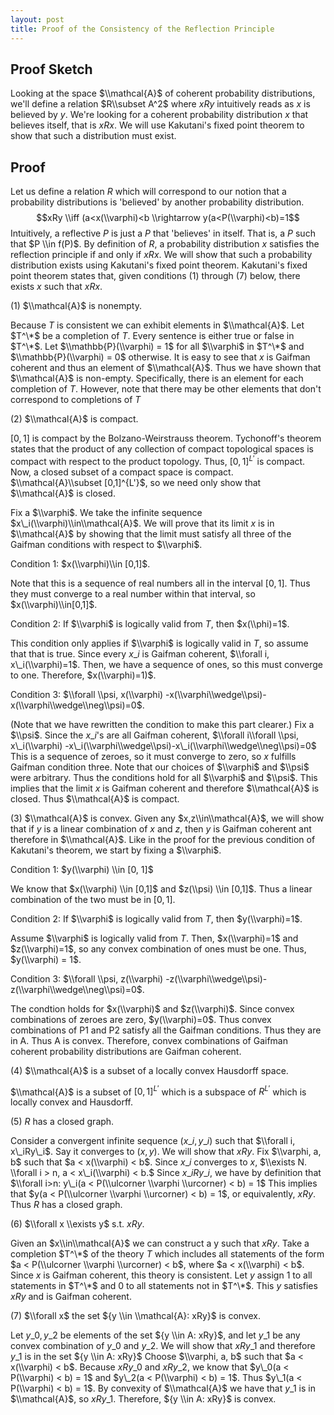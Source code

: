 ```yaml
---
layout: post
title: Proof of the Consistency of the Reflection Principle
---
```

## Proof Sketch

Looking at the space $\\mathcal{A}$ of coherent probability distributions, we'll define a relation $R\\subset A^2$ where $xRy$ intuitively reads as $x$ is believed by $y$. We're looking for a coherent probability distribution $x$ that believes itself, that is $xRx$. We will use Kakutani's fixed point theorem to show that such a distribution must exist.

## Proof

Let us define a relation $R$ which will correspond to our notion that a probability distributions is 'believed' by another probability distribution.
$$xRy \\iff (a<x(\\varphi)<b \\rightarrow y(a<P(\\varphi)<b)=1$$
Intuitively, a reflective $P$ is just a $P$ that 'believes' in itself. That is, a $P$ such that $P \\in f(P)$.
By definition of $R$, a probability distribution $x$ satisfies the reflection principle if and only if $xRx$.
We will show that such a probability distribution exists using Kakutani's fixed point theorem.
Kakutani's fixed point theorem states that, given conditions (1) through (7) below, there exists $x$ such that $xRx$.

(1) $\\mathcal{A}$ is nonempty.

Because $T$ is consistent we can exhibit elements in $\\mathcal{A}$.
Let $T^\*$ be a completion of $T$.
Every sentence is either true or false in $T^\*$.
Let $\\mathbb{P}(\\varphi) = 1$ for all $\\varphi$ in $T^\*$ and $\\mathbb{P}(\\varphi) = 0$ otherwise.
It is easy to see that $x$ is Gaifman coherent and thus an element of $\\mathcal{A}$.
Thus we have shown that $\\mathcal{A}$ is non-empty. Specifically, there is an element for each completion of $T$. However, note that there may be other elements that don't correspond to completions of $T$

(2) $\\mathcal{A}$ is compact.

$[0,1]$ is compact by the Bolzano-Weirstrauss theorem.
Tychonoff's theorem states that the product of any collection of compact topological spaces is compact with respect to the product topology.
Thus, $[0,1]^{L'}$ is compact.
Now, a closed subset of a compact space is compact.
$\\mathcal{A}\\subset [0,1]^{L'}$, so we need only show that $\\mathcal{A}$ is closed.

Fix a $\\varphi$.
We take the infinite sequence $x\_i(\\varphi)\\in\\mathcal{A}$.
We will prove that its limit $x$ is in $\\mathcal{A}$ by showing that the limit must satisfy all three of the Gaifman conditions with respect to $\\varphi$.

Condition 1: $x(\\varphi)\\in [0,1]$.

Note that this is a sequence of real numbers all in the interval $[0, 1]$.
Thus they must converge to a real number within that interval, so $x(\\varphi)\\in[0,1]$.

Condition 2: If $\\varphi$ is logically valid from $T$, then $x(\\phi)=1$.

This condition only applies if $\\varphi$ is logically valid in $T$, so assume that that is true.
Since every $x\_i$ is Gaifman coherent, $\\forall i, x\_i(\\varphi)=1$.
Then, we have a sequence of ones, so this must converge to one. Therefore, $x(\\varphi)=1)$.

Condition 3: $\\forall \\psi, x(\\varphi) -x(\\varphi\\wedge\\psi)-x(\\varphi\\wedge\\neg\\psi)=0$.

(Note that we have rewritten the condition to make this part clearer.)
Fix a $\\psi$.
Since the $x\_i$'s are all Gaifman coherent, $\\forall i\\forall \\psi, x\_i(\\varphi) -x\_i(\\varphi\\wedge\\psi)-x\_i(\\varphi\\wedge\\neg\\psi)=0$
This is a sequence of zeroes, so it must converge to zero, so $x$ fulfills Gaifman condition three.
Note that our choices of $\\varphi$ and $\\psi$ were arbitrary. Thus the conditions hold for all $\\varphi$ and $\\psi$. This implies that the limit $x$ is Gaifman coherent and therefore $\\mathcal{A}$ is closed.
Thus $\\mathcal{A}$ is compact.

(3) $\\mathcal{A}$ is convex.
Given any $x,z\\in\\mathcal{A}$, we will show that if $y$ is a linear combination of $x$ and $z$, then $y$ is Gaifman coherent ant therefore in $\\mathcal{A}$.
Like in the proof for the previous condition of Kakutani's theorem, we start by fixing a $\\varphi$.

Condition 1: $y(\\varphi) \\in [0, 1]$

We know that $x(\\varphi) \\in [0,1]$ and $z(\\psi) \\in [0,1]$.
Thus a linear combination of the two must be in $[0,1]$.

Condition 2: If $\\varphi$ is logically valid from $T$, then $y(\\varphi)=1$.

Assume $\\varphi$ is logically valid from $T$.
Then, $x(\\varphi)=1$ and $z(\\varphi)=1$, so any convex combination of ones must be one.
Thus, $y(\\varphi) = 1$.

Condition 3: $\\forall \\psi, z(\\varphi) -z(\\varphi\\wedge\\psi)-z(\\varphi\\wedge\\neg\\psi)=0$.

The condtion holds for $x(\\varphi)$ and $z(\\varphi)$.
Since convex combinations of zeroes are zero, $y(\\varphi)=0$.
Thus convex combinations of P1 and P2 satisfy all the Gaifman conditions. Thus they are in A. Thus A is convex.
Therefore, convex combinations of Gaifman coherent probability distributions are Gaifman coherent.

(4) $\\mathcal{A}$ is a subset of a locally convex Hausdorff space.

$\\mathcal{A}$ is a subset of $[0, 1]^{L'}$ which is a subspace of $R^{L'}$ which is locally convex and Hausdorff.

(5) $R$ has a closed graph.

Consider a convergent infinite sequence $(x\_i,y\_i)$ such that $\\forall i, x\_iRy\_i$. Say it converges to $(x,y)$.
We will show that $xRy$.
Fix $\\varphi, a, b$ such that $a < x(\\varphi) < b$.
Since $x\_i$ converges to $x$, $\\exists N. \\forall i > n, a < x\_i(\\varphi) < b.$
Since $x\_iRy\_i$, we have by definition that $\\forall i>n: y\_i(a < P(\\ulcorner \\varphi \\urcorner) < b) = 1$
This implies that $y(a < P(\\ulcorner \\varphi \\urcorner) < b) = 1$, or equivalently, $xRy$.
Thus $R$ has a closed graph.

(6) $\\forall x \\exists y$ s.t. $xRy$.

Given an $x\\in\\mathcal{A}$ we can construct a y such that $xRy$.
Take a completion $T^\*$ of the theory $T$ which includes all statements of the form $a < P(\\ulcorner \\varphi \\urcorner) < b$, where $a < x(\\varphi) < b$.
Since $x$ is Gaifman coherent, this theory is consistent.
Let $y$ assign $1$ to all statements in $T^\*$ and $0$ to all statements not in $T^\*$.
This $y$ satisfies $xRy$ and is Gaifman coherent.

(7) $\\forall x$ the set ${y \\in \\mathcal{A}: xRy}$ is convex.

Let $y\_0, y\_2$ be elements of the set ${y \\in A: xRy}$, and let $y\_1$ be any convex combination of $y\_0$ and $y\_2$.
We will show that $xRy\_1$ and therefore $y\_1$ is in the set ${y \\in A: xRy}$
Choose $\\varphi, a, b$ such that $a < x(\\varphi) < b$.
Because $xRy\_0$ and $xRy\_2$, we know that $y\_0(a < P(\\varphi) < b) = 1$ and $y\_2(a < P(\\varphi) < b) = 1$.
Thus $y\_1(a < P(\\varphi) < b) = 1$.
By convexity of $\\mathcal{A}$ we have that $y\_1$ is in $\\mathcal{A}$, so $xRy\_1$.
Therefore, ${y \\in A: xRy}$ is convex.
